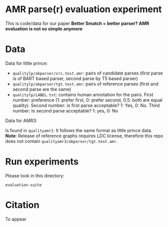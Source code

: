 # AMR parse(r) evaluation experiment

This is code/data for our paper **Better Smatch = better parser? AMR evaluation is not so simple anymore**

# Data

Data for little prince:

- `qualitylp/abparser/src.test.amr`: pairs of candidate parses (first parse is of BART based parser, second parse by T5 based parser)
- `qualitylp/abparser/tgt.test.amr`: pairs of reference parses (first and second parse are the same)
- `qualitylp/LABEL.txt`: contains human annotation for the pairs. First number: preference (1: prefer first, 0: prefer second, 0.5: both are equal quality). Second number: is first parse acceptable? 1: Yes, 0: No. Third number: Is second parse acceptable? 1: yes, 0: No

Data for AMR3:

Is found in `qualityamr3`. It follows the same format as little prince data. **Note**: Release of reference graphs requires LDC license, therefore this repo does not contain `qualityamr3/abparser/tgt.test.amr`.

# Run experiments

Please look in this directory:

`evaluation-suite`

# Citation

To appear



